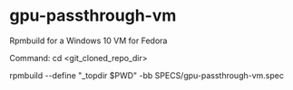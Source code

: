 # gpu-passthrough-vm
Rpmbuild for a Windows 10 VM for Fedora

Command: 
cd <git_cloned_repo_dir>

rpmbuild --define "_topdir $PWD" -bb SPECS/gpu-passthrough-vm.spec
